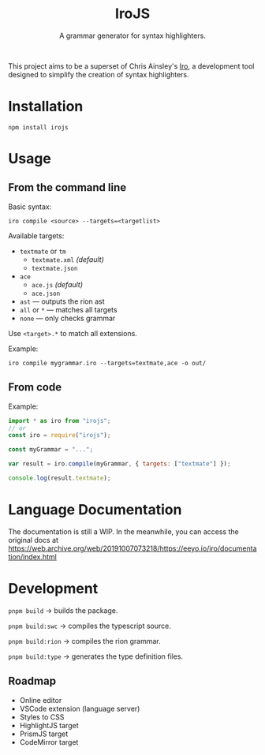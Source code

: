 <h1 align="center">IroJS</h1>
<p align="center">A grammar generator for syntax highlighters.</p>
<br>

This project aims to be a superset of Chris Ainsley's [Iro](https://eeyo.io/iro/), a development tool designed to simplify the creation of syntax highlighters.

<!-- Check out the live editor at https://fireblast.js.org/irojs -->

# Installation

```
npm install irojs
```

# Usage

## From the command line

Basic syntax:
```
iro compile <source> --targets=<targetlist>
```

Available targets:
- `textmate` or `tm`
    - `textmate.xml` *(default)*
    - `textmate.json`
- `ace`
    - `ace.js` *(default)*
    - `ace.json`
- `ast` &mdash; outputs the rion ast
- `all` or `*` &mdash; matches all targets
- `none` &mdash; only checks grammar

Use `<target>.*` to match all extensions.

Example:
```
iro compile mygrammar.iro --targets=textmate,ace -o out/
```

## From code

<!-- TODO: documentation -->

Example:
```js
import * as iro from "irojs";
// or
const iro = require("irojs");

const myGrammar = "...";

var result = iro.compile(myGrammar, { targets: ["textmate"] });

console.log(result.textmate);
```

# Language Documentation

The documentation is still a WIP. In the meanwhile, you can access the original docs at https://web.archive.org/web/20191007073218/https://eeyo.io/iro/documentation/index.html

# Development

<!-- `pnpm test` -> runs all tests. -->

`pnpm build` &rarr; builds the package.

`pnpm build:swc` &rarr; compiles the typescript source.

`pnpm build:rion` &rarr; compiles the rion grammar.

`pnpm build:type` &rarr; generates the type definition files.

## Roadmap

- Online editor
- VSCode extension (language server)
- Styles to CSS
- HighlightJS target
- PrismJS target
- CodeMirror target
